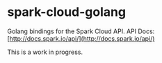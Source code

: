 spark-cloud-golang
==================

Golang bindings for the Spark Cloud API.
API Docs: [http://docs.spark.io/api/](http://docs.spark.io/api/)

This is a work in progress.
